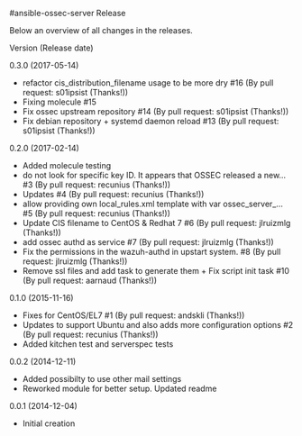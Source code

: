 #ansible-ossec-server Release

Below an overview of all changes in the releases.

Version (Release date)

0.3.0   (2017-05-14)

  * refactor cis_distribution_filename usage to be more dry #16 (By pull request: s01ipsist (Thanks!))
  * Fixing molecule #15
  * Fix ossec upstream repository #14 (By pull request: s01ipsist (Thanks!))
  * Fix debian repository + systemd daemon reload #13  (By pull request: s01ipsist (Thanks!))

0.2.0   (2017-02-14)

  * Added molecule testing
  * do not look for specific key ID. It appears that OSSEC released a new… #3 (By pull request: recunius (Thanks!))
  * Updates #4 (By pull request: recunius (Thanks!))
  * allow providing own local_rules.xml template with var ossec_server_… #5  (By pull request: recunius (Thanks!))
  * Update CIS filename to CentOS & Redhat 7 #6 (By pull request: jlruizmlg (Thanks!))
  * add ossec authd as service #7 (By pull request: jlruizmlg (Thanks!))
  * Fix the permissions in the wazuh-authd in upstart system. #8  (By pull request: jlruizmlg (Thanks!))
  * Remove ssl files and add task to generate them + Fix script init task #10 (By pull request: aarnaud (Thanks!))

0.1.0   (2015-11-16)

  * Fixes for CentOS/EL7 #1 (By pull request: andskli (Thanks!))
  * Updates to support Ubuntu and also adds more configuration options #2 (By pull request: recunius (Thanks!))
  * Added kitchen test and serverspec tests

0.0.2   (2014-12-11)

  * Added possibilty to use other mail settings
  * Reworked module for better setup. Updated readme

0.0.1   (2014-12-04)

  * Initial creation
